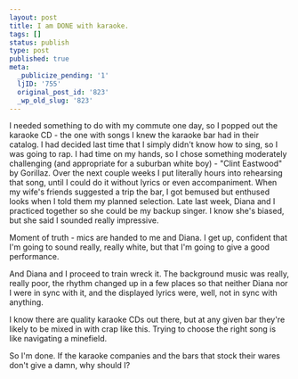 ```yaml
---
layout: post
title: I am DONE with karaoke.
tags: []
status: publish
type: post
published: true
meta:
  _publicize_pending: '1'
  ljID: '755'
  original_post_id: '823'
  _wp_old_slug: '823'
---
```

I needed something to do with my commute one day, so I popped out the karaoke CD - the one with songs I knew the karaoke bar had in their catalog.  I had decided last time that I simply didn't know how to sing, so I was going to rap.  I had time on my hands, so I chose something moderately challenging (and appropriate for a suburban white boy) - "Clint Eastwood" by Gorillaz.  Over the next couple weeks I put literally hours into rehearsing that song, until I could do it without lyrics or even accompaniment.  When my wife's friends suggested a trip the bar, I got bemused but enthused looks when I told them my planned selection.  Late last week, Diana and I practiced together so she could be my backup singer.  I know she's biased, but she said I sounded really impressive.

Moment of truth - mics are handed to me and Diana.  I get up, confident that I'm going to sound really, really white, but that I'm going to give a good performance.

And Diana and I proceed to train wreck it.  The background music was really, really poor, the rhythm changed up in a few places so that neither Diana nor I were in sync with it, and the displayed lyrics were, well, not in sync with anything.

I know there are quality karaoke CDs out there, but at any given bar they're likely to be mixed in with crap like this.  Trying to choose the right song is like navigating a minefield.

So I'm done.  If the karaoke companies and the bars that stock their wares don't give a damn, why should I?
